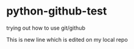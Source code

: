 # python-github-test
trying out how to use git/github

This is new line which is edited on my local repo
